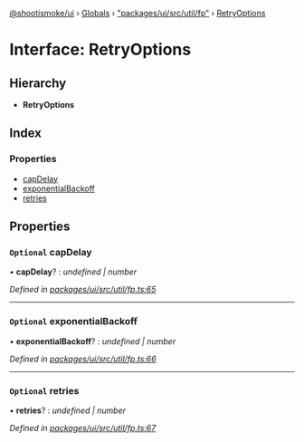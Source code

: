 [@shootismoke/ui](../README.md) › [Globals](../globals.md) › ["packages/ui/src/util/fp"](../modules/_packages_ui_src_util_fp_.md) › [RetryOptions](_packages_ui_src_util_fp_.retryoptions.md)

# Interface: RetryOptions

## Hierarchy

* **RetryOptions**

## Index

### Properties

* [capDelay](_packages_ui_src_util_fp_.retryoptions.md#optional-capdelay)
* [exponentialBackoff](_packages_ui_src_util_fp_.retryoptions.md#optional-exponentialbackoff)
* [retries](_packages_ui_src_util_fp_.retryoptions.md#optional-retries)

## Properties

### `Optional` capDelay

• **capDelay**? : *undefined | number*

*Defined in [packages/ui/src/util/fp.ts:65](https://github.com/shootismoke/common/blob/72777b1/packages/ui/src/util/fp.ts#L65)*

___

### `Optional` exponentialBackoff

• **exponentialBackoff**? : *undefined | number*

*Defined in [packages/ui/src/util/fp.ts:66](https://github.com/shootismoke/common/blob/72777b1/packages/ui/src/util/fp.ts#L66)*

___

### `Optional` retries

• **retries**? : *undefined | number*

*Defined in [packages/ui/src/util/fp.ts:67](https://github.com/shootismoke/common/blob/72777b1/packages/ui/src/util/fp.ts#L67)*
